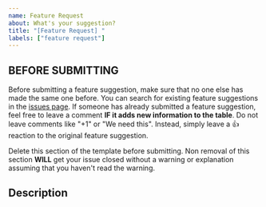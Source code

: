 ```yaml
---
name: Feature Request
about: What's your suggestion?
title: "[Feature Request] "
labels: ["feature request"]
---
```


## BEFORE SUBMITTING

Before submitting a feature suggestion, make sure that no one else has made the same one before.
You can search for existing feature suggestions in the [issues page](https://github.com/Mocha-Downloader/mocha-downloader/issues?q=is%3Aissue+label%3A%22feature+request%22).
If someone has already submitted a feature suggestion, feel free to leave a comment **IF it adds new information to the table**.
Do not leave comments like "+1" or "We need this". Instead, simply leave a :thumbsup: reaction to the original feature suggestion.

Delete this section of the template before submitting.
Non removal of this section **WILL** get your issue closed without a warning or explanation assuming that you haven't read the warning.

## Description
